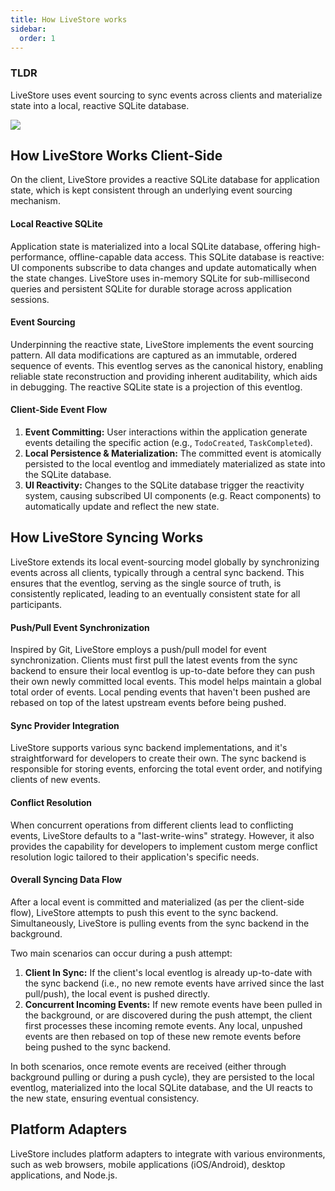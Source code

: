 ```yaml
---
title: How LiveStore works
sidebar:
  order: 1
---
```


### TLDR

LiveStore uses event sourcing to sync events across clients and materialize state into a local, reactive SQLite database.

![](https://share.cleanshot.com/dTpVv5K1+)

## How LiveStore Works Client-Side

On the client, LiveStore provides a reactive SQLite database for application state, which is kept consistent through an underlying event sourcing mechanism.

#### Local Reactive SQLite

Application state is materialized into a local SQLite database, offering high-performance, offline-capable data access. This SQLite database is reactive: UI components subscribe to data changes and update automatically when the state changes. LiveStore uses in-memory SQLite for sub-millisecond queries and persistent SQLite for durable storage across application sessions.

#### Event Sourcing

Underpinning the reactive state, LiveStore implements the event sourcing pattern. All data modifications are captured as an immutable, ordered sequence of events. This eventlog serves as the canonical history, enabling reliable state reconstruction and providing inherent auditability, which aids in debugging. The reactive SQLite state is a projection of this eventlog.

#### Client-Side Event Flow

1.  **Event Committing:** User interactions within the application generate events detailing the specific action (e.g., `TodoCreated`, `TaskCompleted`).
2.  **Local Persistence & Materialization:** The committed event is atomically persisted to the local eventlog and immediately materialized as state into the SQLite database.
3.  **UI Reactivity:** Changes to the SQLite database trigger the reactivity system, causing subscribed UI components (e.g. React components) to automatically update and reflect the new state.

## How LiveStore Syncing Works

LiveStore extends its local event-sourcing model globally by synchronizing events across all clients, typically through a central sync backend. This ensures that the eventlog, serving as the single source of truth, is consistently replicated, leading to an eventually consistent state for all participants.

#### Push/Pull Event Synchronization

Inspired by Git, LiveStore employs a push/pull model for event synchronization. Clients must first pull the latest events from the sync backend to ensure their local eventlog is up-to-date before they can push their own newly committed local events. This model helps maintain a global total order of events. Local pending events that haven't been pushed are rebased on top of the latest upstream events before being pushed.

#### Sync Provider Integration

LiveStore supports various sync backend implementations, and it's straightforward for developers to create their own. The sync backend is responsible for storing events, enforcing the total event order, and notifying clients of new events.

#### Conflict Resolution

When concurrent operations from different clients lead to conflicting events, LiveStore defaults to a "last-write-wins" strategy. However, it also provides the capability for developers to implement custom merge conflict resolution logic tailored to their application's specific needs.

#### Overall Syncing Data Flow

After a local event is committed and materialized (as per the client-side flow), LiveStore attempts to push this event to the sync backend. Simultaneously, LiveStore is pulling events from the sync backend in the background.

Two main scenarios can occur during a push attempt:

1.  **Client In Sync:** If the client's local eventlog is already up-to-date with the sync backend (i.e., no new remote events have arrived since the last pull/push), the local event is pushed directly.
2.  **Concurrent Incoming Events:** If new remote events have been pulled in the background, or are discovered during the push attempt, the client first processes these incoming remote events. Any local, unpushed events are then rebased on top of these new remote events before being pushed to the sync backend.

In both scenarios, once remote events are received (either through background pulling or during a push cycle), they are persisted to the local eventlog, materialized into the local SQLite database, and the UI reacts to the new state, ensuring eventual consistency.

## Platform Adapters

LiveStore includes platform adapters to integrate with various environments, such as web browsers, mobile applications (iOS/Android), desktop applications, and Node.js.